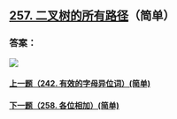 ## [257. 二叉树的所有路径](https://leetcode-cn.com/problems/binary-tree-paths/)（简单）





### 答案：



![](https://img-blog.csdnimg.cn/20200807155236311.png)

#### [上一题（242. 有效的字母异位词）(简单)](https://github.com/sdwwld/leetCode/blob/master/src/main/java/com/wld/java/leetcode/leetCode0242.md)

#### [下一题（258. 各位相加）(简单)](https://github.com/sdwwld/leetCode/blob/master/src/main/java/com/wld/java/leetcode/leetCode0258.md)